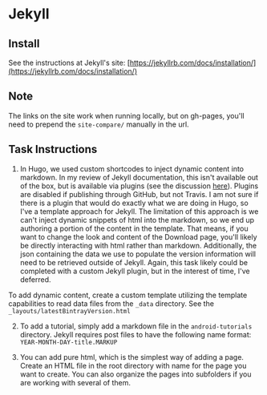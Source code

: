 # Jekyll

## Install
See the instructions at Jekyll's site: [https://jekyllrb.com/docs/installation/](https://jekyllrb.com/docs/installation/)

## Note
The links on the site work when running locally, but on gh-pages, you'll need to prepend the ```site-compare/``` manually in the url.

## Task Instructions
1. In Hugo, we used custom shortcodes to inject dynamic content into markdown. In my review of Jekyll documentation, this isn't available out of the box, but is available via plugins (see the discussion [here](https://gohugo.io/tutorials/migrate-from-jekyll/#convert-jekyll-plugins-to-hugo-shortcodes)). Plugins are disabled if publishing through GitHub, but not Travis. I am not sure if there is a plugin that would do exactly what we are doing in Hugo, so I've a template approach for Jekyll. The limitation of this approach is we can't inject dynamic snippets of html into the markdown, so we end up authoring a portion of the content in the template. That means, if you want to change the look and content of the Download page, you'll likely be directly interacting with html rather than markdown. Additionally, the json containing the data we use to populate the version information will need to be retrieved outside of Jekyll. Again, this task likely could be completed with a custom Jekyll plugin, but in the interest of time, I've deferred.

To add dynamic content, create a custom template utilizing the template capabilities to read data files from the ```_data``` directory. See the ```_layouts/latestBintrayVersion.html```

2. To add a tutorial, simply add a markdown file in the ```android-tutorials``` directory. Jekyll requires post files to have the following name format: ```YEAR-MONTH-DAY-title.MARKUP```

3. You can add pure html, which is the simplest way of adding a page. Create an HTML file in the root directory with name for the page you want to create. You can also organize the pages into subfolders if you are working with several of them. 
